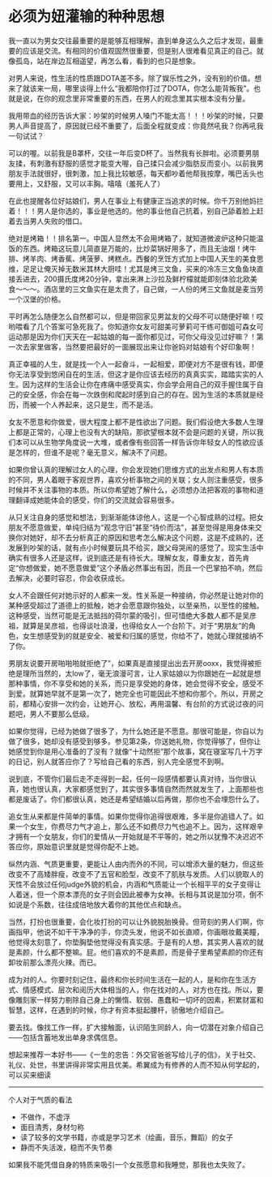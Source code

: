 # 必须为妞灌输的种种思想

我一直以为男女交往最重要的是能够互相理解，直到单身这么久之后才发现，最重要的应该是交流。有相同的价值观固然很重要，但是别人很难看见真正的自己。就像孤岛，站在岸边互相遥望，再怎么看，看到的也只是想象。

对男人来说，性生活的性质跟DOTA差不多。除了娱乐性之外，没有别的价值。想来了就该来一局，哪里谈得上什么“我都陪你打过了DOTA，你怎么能背叛我”。也就是说，在你的观念里非常重要的东西，在男人的观念里其实根本没有分量。

我用带血的经历告诉大家：吵架的时候男人嗓门不能太高！！！吵架的时候，只要男人声音提高了，原因就已经不重要了，后面全程就变成：你竟然吼我？你再吼我一句试试？

可以的喔。以前我是B罩杯，交往一年后变D杯了。当然我有长胖啦。必须要男朋友揉，有刺激有舒服的感觉才能变大喔，自己揉只会减少脂肪反而变小。以前我男朋友手法就很好，很刺激，加上我比较敏感，每天都吵着他帮我按摩，嘴巴舌头也要用上，又舒服，又可以丰胸。嘻嘻（羞死人了）

在此也提醒各位好姑娘们，男人在事业上有健康正当追求的时候。你千万别他妈拦着！！！男人是你选的，事业是他选的。他的事业他自己抗着，别自己舔着脸上赶着去当男人失败的借口。

绝对是烤箱！！排名第一。中国人显然太不会用烤箱了，就知道微波炉这种只能温饭的东西。烤箱这玩意儿简直是万能的，比炒菜锅好用多了，而且无油烟！烤牛排、烤羊肉、烤香蕉、烤菠萝、烤糕点。西餐的烹饪方式加上中国人天生的美食思维，足足让俺灭掉无数米其林大厨哇！尤其是烤三文鱼，买来的冷冻三文鱼鱼块直接丢进去，200摄氏度烤20分钟，拿出来淋上沙拉及鲜柠檬就能即刻体验北欧美食～～～。酒店里的三文鱼实在是太贵了，自己做，一人份的烤三文鱼就是麦当劳一个汉堡的价格。

平时再怎么随便怎么自然都可以，但是带回家见男盆友的父母不可以随便好嘛！哎哟喂看了几个答案可急死我了。你知道你女友可甜美可萝莉可干练可御姐可森女可运动那是因为你们天天在一起姑娘的每一面你都见过，可你父母没见过好嘛？！第一次去家里做客，当然要把最好的一面展现出来让你爸妈对姑娘有个好印象啊！

真正幸福的人生，就是找一个人一起奋斗，一起相爱，即便对方不是很有钱，即便你无法享受到悠闲自在的生活，但这才是你应该去经历的真真实实，踏踏实实的人生。因为这样的生活会让你在疼痛中感受真实，你会学会用自己的双手握住属于自己的安全感，你会在每一次跌倒和爬起时感到自己的存在。因为生活的本质就是经历，而被一个人养起来，这只是生，而不是活。

女友不愿意和你做爱，很大程度上都不是性欲出了问题。我们假设绝大多数人生理上都是正常的，心理上也没有大的缺陷，那欲望根本就不会是问题的关键，所以我们本可以从生物学角度说一大堆，或者像有些回答一样告诉你年轻女人的性欲应该是怎样的，但谁不是呢？毫无意义，解决不了问题。

如果你曾认真的理解过女人的心理，你会发现她们思维方式的出发点和男人有本质的不同，男人着眼于客观世界，喜欢分析事物之间的关联；女人则注重感受，很多时候并不关注事物的本质。所以你希望她了解什么，必须想办法把客观的事物和道理翻译成她能体会的感受，你们的交流就会容易很多。

从只关注自身的感觉和想法，到渐渐能体谅他人，这是一个心智成熟的过程。把女朋友不愿意做爱，单纯归结为“观念守旧”甚至“待价而沽”，甚至觉得是用身体来交换你对她好，却不去分析真正的原因和思考怎么解决这个问题，这是不成熟的，还发展到吵架的话，就有点小时候要玩具不给买，跟父母哭闹的感觉了。现实生活中确实有很多人还是这样，说到底还是有待长大。理解女友，尊重女友，首先肯定“你想做爱，她不愿意做爱”这个矛盾必然事出有因，而且一个巴掌拍不响，然后去解决，必要时容忍，你会收获成长。

女人不会跟任何对她示好的人都来一发。性关系是一种接纳，你必然是让她对你的某种感受超过了道德上的抵触，她才会愿意跟你独处，以至亲热，以至性的接触。这种感受，当然可能是无法抵挡的荷尔蒙的吸引，但可惜绝大多数人都不是吴彦祖，就算是吴彦祖，也得谈吐浪漫，也得给女人一个台阶下。对于“男朋友”的角色，女生想感受到的就是安全、被爱和归属的感觉，你给不了，她就心理就接纳不了你。

男朋友说要开房啪啪啪就拒绝了”，如果真是直接提出出去开房ooxx，我觉得被拒绝是理所当然的，太low了，毫无浪漫可言，让人家姑娘以为你跟她在一起就是想那种事情，你不享受和她的关系，而只是享受她的身体，她会觉得不安全，感受不到爱。就算她早就不是第一次了，她完全也可能因此不想和你那个。所以，开房之前，都精心安排一次约会，让她开心、放松，再用温馨、有台阶的方式说过夜的问题吧，男人不要那么低级。

如果你觉得，已经为她做了很多了，为什么她还是不愿意。那很可能是，你自以为做了很多，她却没有感受到够多。参见第2条，你送她礼物，你觉得够了，但你让她感觉到你是用心准备的了没有？就像“十动然拒”那个故事，窝在寝室写几十万字的日记，别人就答应你了？写给自己看的东西，别人完全感觉不到啊。

说到底，不管你们最后走不走得到一起，任何一段感情都要认真对待，当你很认真，她也很认真，大家都感觉到了，其实很多事情自然而然就发生了，上面那些也都是废话了。你们都很认真，她还是希望结婚以后再做，那你也不会埋怨什么了。

追女生从来都是件简单的事情。如果你觉得你追得很艰难，多半是你追错人了。如果一个女生，你费尽力气才追上，那么还不如费尽力气也追不上。因为，这样艰辛才拥有一个女朋友，你们的爱情从一开始就是不平等的，她之所以犹豫不决迟迟不答应你，原始意识里就是觉得你配不上她。

纵然内涵、气质更重要，更能让人由内而外的不同，可以增添大量的魅力，但这些改变不了高矮胖瘦，改变不了五官和脸型，改变不了肌肤与发质。人们以貌取人的天性不会放过任何judge外貌的机会，内涵和气质能让一个长相平平的女子变得让人着迷，但一个原本漂亮的女子则会因此被奉为女神。长相与其说是加分项，倒不如说是个系数，往往成倍地放大着你的其他优点和缺点。

当然，打扮也很重要，会化妆打扮的可以让外貌脱胎换骨。但苛刻的男人们啊，你画指甲，他说不如干干净净的手，你烫头发，他说不如长直顺，你画眼妆戴美瞳，他觉得太刻意了，你垫胸垫他觉得没有真实感。于是有的人想，其实男人喜欢的就是素颜，什么都不整嘛。屁。他们喜欢的不是素颜，而是骨子里希望素颜的你还有卸妆前那么漂亮火辣。而已。

成为对的人。你要时刻记住，最终和你长时间生活在一起的人，是和你在生活方式、情感模式、层次和阅历大体相当的人，你在找对的人，对方也在找。所以，要像雕刻家一样努力剔除自己身上的懒惰、软弱、愚蠢和一切坏的因素，积累财富和智慧，这样，在遇到的时候，你才有资本挺起腰杆，骄傲地介绍自己。

要去找。像找工作一样，扩大接触面，认识陌生同龄人，向一切潜在对象介绍自己——包括含蓄地发出单身求偶信息。

想起来推荐一本好书——《一生的忠告：外交官爸爸写给儿子的信》，关于社交、礼仪、处世，书里讲得非常实用且优美。希翼成为有修养的人而不知从何学起的，可以买来细读

---

个人对于气质的看法

+ 不做作，不虚浮
+ 面目清秀，身材匀称
+ 读了较多的文学书籍，亦或是学习艺术（绘画，音乐，舞蹈）的女子
+ 静而不失活泼，稳而不失节奏

如果我不能凭借自身的特质来吸引一个女孩愿意和我睡觉，那我也太失败了。
